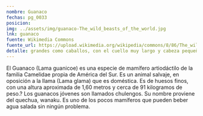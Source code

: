 ```yaml
---
nombre: Guanaco
fechas: pg_0033
posicion: 
img: ../assets/img/guanaco-The_wild_beasts_of_the_world.jpg
lnk: guanaco
fuente: Wikimedia Commons
fuente_url: https://upload.wikimedia.org/wikipedia/commons/8/86/The_wild_beasts_of_the_world_%28Plate_28%29_%288116050858%29.jpg?uselang=es
detalle: grandes como caballos, con el cuello muy largo y cabeza pequeña y cola muy corta, en el estómago de estos animales se encuentra la piedra bezoar
---
```


<p>El Guanaco (Lama guanicoe) es una especie de mamífero artiodáctilo de la familia Camelidae propia de América del Sur. Es un animal salvaje, en oposición a la llama (Lama glama) que es doméstica. Es de huesos finos, con una altura aproximada de 1,60 metros y cerca de 91 kilogramos de peso.? Los guanacos jóvenes son llamados chulengos. Su nombre proviene del quechua, wanaku. Es uno de los pocos mamíferos que pueden beber agua salada sin ningún problema.</p>

